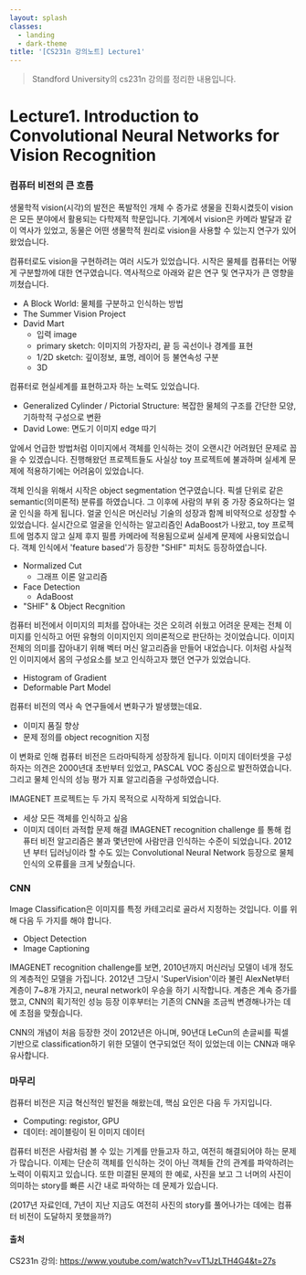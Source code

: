 ```yaml
---
layout: splash
classes:
  - landing
  - dark-theme
title: '[CS231n 강의노트] Lecture1'
---
```





> Standford University의 cs231n 강의를 정리한 내용입니다.
# Lecture1. Introduction to Convolutional Neural Networks for Vision Recognition

### 컴퓨터 비전의 큰 흐름
 생물학적 vision(시각)의 발전은 폭발적인 개체 수 증가로 생물을 진화시켰듯이 vision은 모든 분야에서 활용되는 다학제적 학문입니다. 기계에서 vision은 카메라 발달과 같이 역사가 있었고, 동물은 어떤 생물학적 원리로 vision을 사용할 수 있는지 연구가 있어 왔었습니다. 
 
 컴퓨터로도 vision을 구현하려는 여러 시도가 있었습니다. 시작은 물체를 컴퓨터는 어떻게 구분할까에 대한 연구였습니다. 역사적으로 아래와 같은 연구 및 연구자가 큰 영향을 끼쳤습니다.
- A Block World: 물체를 구분하고 인식하는 방법
- The Summer Vision Project
- David Mart
	- 입력 image
    - primary sketch: 이미지의 가장자리, 끝 등 곡선이나 경계를 표현
    - 1/2D sketch: 깊이정보, 표명, 레이어 등 불연속성 구분
    - 3D
    
 컴퓨터로 현실세계를 표현하고자 하는 노력도 있었습니다.
- Generalized Cylinder / Pictorial Structure: 복잡한 물체의 구조를 간단한 모양, 기하학적 구성으로 변환
- David Lowe: 면도기 이미지 edge 따기

 앞에서 언급한 방법처럼 이미지에서 객체를 인식하는 것이 오랜시간 어려웠던 문제로 꼽을 수 있겠습니다. 진행해왔던 프로젝트들도 사실상 toy 프로젝트에 불과하며 실세계 문제에 적용하기에는 어려움이 있었습니다. 
 
 객체 인식을 위해서 시작은 object segmentation 연구였습니다. 픽셀 단위로 같은 semantic(의미론적) 분류를 하였습니다. 그 이후에 사람의 부위 중 가장 중요하다는 얼굴 인식을 하게 됩니다. 얼굴 인식은 머신러닝 기술의 성장과 함께 비약적으로 성장할 수 있었습니다. 실시간으로 얼굴을 인식하는 알고리즘인 AdaBoost가 나왔고, toy 프로젝트에 멈추지 않고 실제 후지 필름 카메라에 적용됨으로써 실세계 문제에 사용되었습니다. 객체 인식에서 'feature based'가 등장한 "SHIF" 피처도 등장하였습니다. 
- Normalized Cut
	- 그래프 이론 알고리즘
- Face Detection    
	- AdaBoost
- "SHIF" & Object Recgnition
    
 컴퓨터 비전에서 이미지의 피처를 잡아내는 것은 오히려 쉬웠고 어려운 문제는 전체 이미지를 인식하고 어떤 유형의 이미지인지 의미론적으로 판단하는 것이었습니다. 이미지 전체의 의미를 잡아내기 위해 벡터 머신 알고리즘을 만들어 내었습니다. 이처럼 사실적인 이미지에서 몸의 구성요소를 보고 인식하고자 했던 연구가 있었습니다.
- Histogram of Gradient
- Deformable Part Model

 컴퓨터 비전의 역사 속 연구들에서 변화구가 발생했는데요.
- 이미지 품질 향상 
- 문제 정의를 object recognition 지정
 
 이 변화로 인해 컴퓨터 비전은 드라마틱하게 성장하게 됩니다. 이미지 데이터셋을 구성하자는 의견은 2000년대 초반부터 있었고, PASCAL VOC 중심으로 발전하였습니다. 그리고 물체 인식의 성능 평가 지표 알고리즘을 구성하였습니다. 
 
 IMAGENET 프로젝트는 두 가지 목적으로 시작하게 되었습니다.
- 세상 모든 객체를 인식하고 싶음
- 이미지 데이터 과적합 문제 해결
 IMAGENET recognition challenge 를 통해 컴퓨터 비전 알고리즘은 불과 몇년만에 사람만큼 인식하는 수준이 되었습니다. 2012년 부터 딥러닝이라 할 수도 있는 Convolutional Neural Network 등장으로 물체 인식의 오류률을 크게 낮췄습니다.

### CNN
 Image Classification은 이미지를 특정 카테고리로 골라서 지정하는 것입니다. 이를 위해 다음 두 가지를 해야 합니다.
- Object Detection
- Image Captioning

 IMAGENET recognition challenge를 보면, 2010년까지 머신러닝 모델이 네개 정도의 계층적인 모델을 가집니다. 2012년 그당시 'SuperVision'이라 불린 AlexNet부터 계층이 7~8개 가지고, neural network이 우승을 하기 시작합니다. 계층은 계속 증가를 했고, CNN의 획기적인 성능 등장 이후부터는 기존의 CNN을 조금씩 변경해나가는 데에 초점을 맞췄습니다.
 
 CNN의 개념이 처음 등장한 것이 2012년은 아니며, 90년대 LeCun의 손글씨를 픽셀 기반으로 classification하기 위한 모델이 연구되었던 적이 있었는데 이는 CNN과 매우 유사합니다.
 
### 마무리
 컴퓨터 비전은 지금 혁신적인 발전을 해왔는데, 핵심 요인은 다음 두 가지입니다.
- Computing: registor, GPU
- 데이터: 레이블링이 된 이미지 데이터

 컴퓨터 비전은 사람처럼 볼 수 있는 기계를 만들고자 하고, 여전히 해결되어야 하는 문제가 많습니다. 이제는 단순히 객체를 인식하는 것이 아닌 객체들 간의 관계를 파악하려는 노력이 이뤄지고 있습니다. 또한 미결된 문제의 한 예로, 사진을 보고 그 너머의 사진이 의미하는 story를 빠른 시간 내로 파악하는 데 문제가 있습니다.
 
(2017년 자료인데, 7년이 지난 지금도 여전히 사진의 story를 풀어나가는 데에는 컴퓨터 비전이 도달하지 못했을까?)
 
 
#### 출처
CS231n 강의: https://www.youtube.com/watch?v=vT1JzLTH4G4&t=27s
